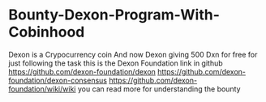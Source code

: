 # Bounty-Dexon-Program-With-Cobinhood
Dexon is a Crypocurrency coin And now Dexon giving 500 Dxn for free for just following the task this is the Dexon Foundation link in github https://github.com/dexon-foundation/dexon         https://github.com/dexon-foundation/dexon-consensus          https://github.com/dexon-foundation/wiki/wiki        you can read more for understanding the bounty

